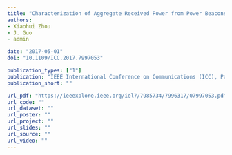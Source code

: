 ```yaml
---
title: "Characterization of Aggregate Received Power from Power Beacons in Millimeter Wave Ad Hoc Networks"
authors:
- Xiaohui Zhou
- J. Guo
- admin

date: "2017-05-01"
doi: "10.1109/ICC.2017.7997053"

publication_types: ["1"]
publication: "IEEE International Conference on Communications (ICC), Paris, France"
publication_short: ""

url_pdf: "https://ieeexplore.ieee.org/iel7/7985734/7996317/07997053.pdf"
url_code: ""
url_dataset: ""
url_poster: ""
url_project: ""
url_slides: ""
url_source: ""
url_video: ""
---
```


